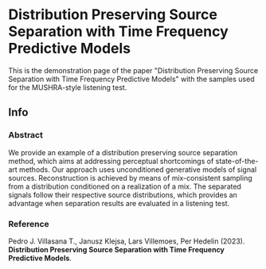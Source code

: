 # Distribution Preserving Source Separation with Time Frequency Predictive Models

This is the demonstration page of the paper "Distribution Preserving Source Separation with Time Frequency Predictive Models" with the samples used for the MUSHRA-style listening test.

## Info

### Abstract

We provide an example of a distribution preserving source separation method, which aims at addressing perceptual shortcomings of state-of-the-art methods. Our approach uses unconditioned generative models of signal sources. Reconstruction is achieved by means of mix-consistent sampling from a distribution conditioned on a realization of a mix. The separated signals follow their respective source distributions, which provides an advantage when separation results are evaluated in a listening test.

### Reference

Pedro J. Villasana T., Janusz Klejsa, Lars Villemoes, Per Hedelin  (2023). **Distribution Preserving Source Separation with Time Frequency Predictive Models**.
